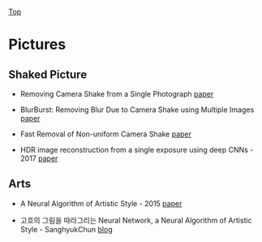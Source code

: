 [Top](README.md)

# Pictures

## Shaked Picture

* Removing Camera Shake from a Single Photograph [paper](http://people.csail.mit.edu/billf/publications/Removing_Camera_Shake.pdf)

* BlurBurst: Removing Blur Due to Camera Shake using Multiple Images [paper](http://citeseerx.ist.psu.edu/viewdoc/download?doi=10.1.1.395.9321&rep=rep1&type=pdf)

* Fast Removal of Non-uniform Camera Shake [paper](http://webdav.is.mpg.de/pixel/fast_removal_of_camera_shake/files/Hirsch_ICCV2011_Fast%20removal%20of%20non-uniform%20camera%20shake.pdf)

* HDR image reconstruction from a single exposure using deep CNNs - 2017 [paper](https://arxiv.org/pdf/1710.07480.pdf)

## Arts

* A Neural Algorithm of Artistic Style - 2015 [paper](https://arxiv.org/pdf/1508.06576.pdf)

* 고흐의 그림을 따라그리는 Neural Network, a Neural Algorithm of Artistic Style - SanghyukChun [blog](http://sanghyukchun.github.io/92/)
